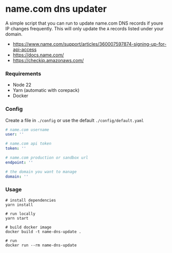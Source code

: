 # name.com dns updater

A simple script that you can run to update name.com DNS records if youre IP changes frequently. This will only update
the `A` records listed under your domain.

- https://www.name.com/support/articles/360007597874-signing-up-for-api-access
- https://docs.name.com/
- https://checkip.amazonaws.com/

### Requirements

- Node 22
- Yarn (automatic with corepack)
- Docker

### Config

Create a file in `./config` or use the default `./config/default.yaml`

```yaml
# name.com username
user: ''

# name.com api token
token: ''

# name.com production or sandbox url
endpoint: ''

# the domain you want to manage
domain: ''
```

### Usage

```
# install dependencies
yarn install

# run locally
yarn start

# build docker image
docker build -t name-dns-update .

# run
docker run --rm name-dns-update
```
